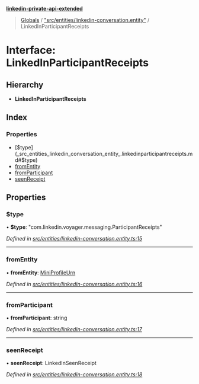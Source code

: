 **[linkedin-private-api-extended](../README.md)**

> [Globals](../globals.md) / ["src/entities/linkedin-conversation.entity"](../modules/_src_entities_linkedin_conversation_entity_.md) / LinkedInParticipantReceipts

# Interface: LinkedInParticipantReceipts

## Hierarchy

* **LinkedInParticipantReceipts**

## Index

### Properties

* [$type](_src_entities_linkedin_conversation_entity_.linkedinparticipantreceipts.md#$type)
* [fromEntity](_src_entities_linkedin_conversation_entity_.linkedinparticipantreceipts.md#fromentity)
* [fromParticipant](_src_entities_linkedin_conversation_entity_.linkedinparticipantreceipts.md#fromparticipant)
* [seenReceipt](_src_entities_linkedin_conversation_entity_.linkedinparticipantreceipts.md#seenreceipt)

## Properties

### $type

•  **$type**: \"com.linkedin.voyager.messaging.ParticipantReceipts\"

*Defined in [src/entities/linkedin-conversation.entity.ts:15](https://github.com/khanhtranngoccva/linkedin-private-api/blob/0b23a8c/src/entities/linkedin-conversation.entity.ts#L15)*

___

### fromEntity

•  **fromEntity**: [MiniProfileUrn](../modules/_src_entities_linkedin_mini_profile_entity_.md#miniprofileurn)

*Defined in [src/entities/linkedin-conversation.entity.ts:16](https://github.com/khanhtranngoccva/linkedin-private-api/blob/0b23a8c/src/entities/linkedin-conversation.entity.ts#L16)*

___

### fromParticipant

•  **fromParticipant**: string

*Defined in [src/entities/linkedin-conversation.entity.ts:17](https://github.com/khanhtranngoccva/linkedin-private-api/blob/0b23a8c/src/entities/linkedin-conversation.entity.ts#L17)*

___

### seenReceipt

•  **seenReceipt**: LinkedInSeenReceipt

*Defined in [src/entities/linkedin-conversation.entity.ts:18](https://github.com/khanhtranngoccva/linkedin-private-api/blob/0b23a8c/src/entities/linkedin-conversation.entity.ts#L18)*

